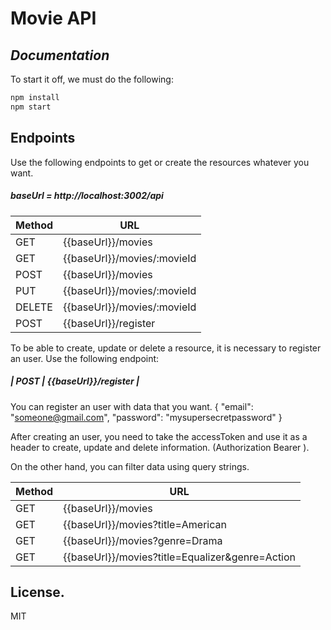 # Movie API
## _Documentation_

To start it off, we must do the following:

```sh
npm install
npm start
```

## Endpoints

Use the following endpoints to get or create the resources whatever you want.

##### baseUrl = http://localhost:3002/api

| Method | URL |
| ------ | ------ |
| GET | {{baseUrl}}/movies |
| GET | {{baseUrl}}/movies/:movieId |
| POST | {{baseUrl}}/movies |
| PUT | {{baseUrl}}/movies/:movieId |
| DELETE | {{baseUrl}}/movies/:movieId |
| POST | {{baseUrl}}/register |

To be able to create, update or delete a resource, it is necessary to register an user. Use the following endpoint:
##### | POST | {{baseUrl}}/register |
You can register an user with data that you want.
{
    "email": "someone@gmail.com",
    "password": "mysupersecretpassword"
}

After creating an user, you need to take the accessToken and use it as a header to create, update and delete information. (Authorization Bearer <token>).

On the other hand, you can filter data using query strings.

| Method | URL |
| ------ | ------ |
| GET | {{baseUrl}}/movies |
| GET | {{baseUrl}}/movies?title=American |
| GET | {{baseUrl}}/movies?genre=Drama |
| GET | {{baseUrl}}/movies?title=Equalizer&genre=Action |

## License.

MIT
